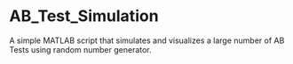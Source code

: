 # AB_Test_Simulation
A simple MATLAB script that simulates and visualizes a large number of AB Tests using random number generator.
